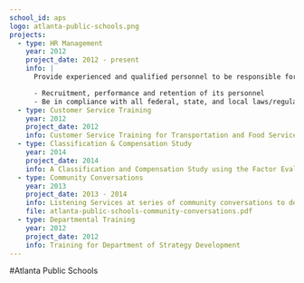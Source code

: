 ```yaml
---
school_id: aps
logo: atlanta-public-schools.png
projects:
  - type: HR Management
    year: 2012
    project_date: 2012 - present
    info: |
      Provide experienced and qualified personnel to be responsible for all matters during the transition of the Human Resources Department including but not limited to:

      - Recruitment, performance and retention of its personnel
      - Be in compliance with all federal, state, and local laws/regulations regarding - employment.
  - type: Customer Service Training
    year: 2012
    project_date: 2012
    info: Customer Service Training for Transportation and Food Service Personnel
  - type: Classification & Compensation Study
    year: 2014
    project_date: 2014
    info: A Classification and Compensation Study using the Factor Evaluation System (FES)
  - type: Community Conversations
    year: 2013
    project_date: 2013 - 2014
    info: Listening Services at series of community conversations to determine future of K-8 schools
    file: atlanta-public-schools-community-conversations.pdf
  - type: Departmental Training
    year: 2012
    project_date: 2012
    info: Training for Department of Strategy Development
---
```

#Atlanta Public Schools

